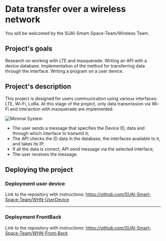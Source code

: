 
# Data transfer over a wireless network

You will be welcomed by the SUAI-Smart-Space-Team/Wireless Team. 

## Project's goals

Research on working with LTE and masquerade. Writing an API with a device database. Implementation of the method for transferring data through the interface. Writing a program on a user device.

## Project's description 

This project is designed for users communication using various interfaces: LTE, Wi-Fi, LoRa. At this stage of the project, only data transmission via Wi-Fi and interaction with masquerade are implemented.

![Minimal System](https://user-images.githubusercontent.com/57037988/114868388-85625480-9dfe-11eb-87dc-4d1321422058.png)

- The user sends a message that specifies the Device ID, data and through which interface to transmit it;
- The API checks the ID data in the database, the interfaces available to it, and takes its IP;
- If all the data is correct, API send message via the selected interface;
- The user receives the message.

## Deploying the project 

### Deployment user device

Link to the repository with instructions: https://github.com/SUAI-Smart-Space-Team/WHN-UserDevice

____

### Deployment FrontBack

Link to the repository with instructions: https://github.com/SUAI-Smart-Space-Team/WHN-Front-Back

